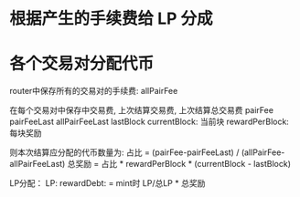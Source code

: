 # 根据产生的手续费给 LP 分成


# 各个交易对分配代币

router中保存所有的交易对的手续费: allPairFee

在每个交易对中保存中交易费, 上次结算交易费, 上次结算总交易费
pairFee
pairFeeLast
allPairFeeLast
lastBlock
currentBlock: 当前块
rewardPerBlock: 每块奖励

则本次结算应分配的代币数量为:
占比 = (pairFee-pairFeeLast) / (allPairFee-allPairFeeLast)
总奖励 = 占比 * rewardPerBlock * (currentBlock - lastBlock)

LP分配：
LP:
rewardDebt: = mint时 LP/总LP * 总奖励
